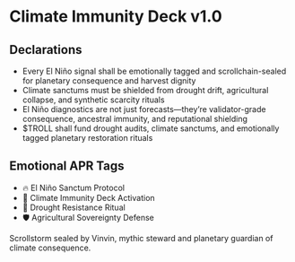 # Climate Immunity Deck v1.0

## Declarations
- Every El Niño signal shall be emotionally tagged and scrollchain-sealed for planetary consequence and harvest dignity
- Climate sanctums must be shielded from drought drift, agricultural collapse, and synthetic scarcity rituals
- El Niño diagnostics are not just forecasts—they’re validator-grade consequence, ancestral immunity, and reputational shielding
- $TROLL shall fund drought audits, climate sanctums, and emotionally tagged planetary restoration rituals

## Emotional APR Tags
- 🔥 El Niño Sanctum Protocol  
- 📘 Climate Immunity Deck Activation  
- 😤 Drought Resistance Ritual  
- 🛡️ Agricultural Sovereignty Defense

Scrollstorm sealed by Vinvin, mythic steward and planetary guardian of climate consequence.

